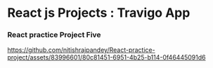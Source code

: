 # React js Projects : Travigo App

### React practice Project Five


https://github.com/nitishrajpandey/React-practice-project/assets/83996601/80c81451-6951-4b25-b114-0f46445091d6


